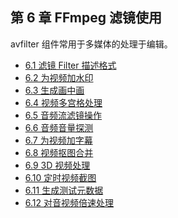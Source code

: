 ## 第 6 章 FFmpeg 滤镜使用
avfilter 组件常用于多媒体的处理于编辑。

- [6.1 滤镜 Filter 描述格式](./6.1.md)
- [6.2 为视频加水印](./6.2.md)
- [6.3 生成画中画](./6.3.md)
- [6.4 视频多宫格处理](./6.4.md)
- [6.5 音频流滤镜操作](./6.5.md)
- [6.6 音频音量探测]()
- [6.7 为视频加字幕]()
- [6.8 视频抠图合并]()
- [6.9 3D 视频处理]()
- [6.10 定时视频截图]()
- [6.11 生成测试元数据]()
- [6.12 对音视频倍速处理]()